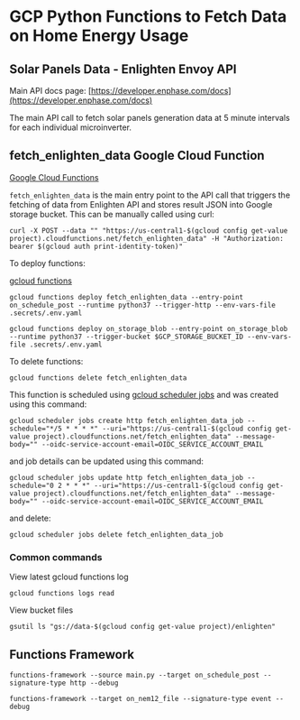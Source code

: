 # GCP Python Functions to Fetch Data on Home Energy Usage

## Solar Panels Data - Enlighten Envoy API

Main API docs page:
[https://developer.enphase.com/docs](https://developer.enphase.com/docs)

The main API call to fetch solar panels generation data at 5 minute intervals for each individual microinverter.

## fetch_enlighten_data Google Cloud Function

[Google Cloud Functions](https://cloud.google.com/functions/docs)

`fetch_enlighten_data` is the main entry point to the API call that triggers the fetching of data from Enlighten API
and stores result JSON into Google storage bucket.  This can be manually called using curl:

```
curl -X POST --data "" "https://us-central1-$(gcloud config get-value project).cloudfunctions.net/fetch_enlighten_data" -H "Authorization: bearer $(gcloud auth print-identity-token)"
```

To deploy functions:

[gcloud functions](https://cloud.google.com/sdk/gcloud/reference/functions)

```
gcloud functions deploy fetch_enlighten_data --entry-point on_schedule_post --runtime python37 --trigger-http --env-vars-file .secrets/.env.yaml
```
```
gcloud functions deploy on_storage_blob --entry-point on_storage_blob --runtime python37 --trigger-bucket $GCP_STORAGE_BUCKET_ID --env-vars-file .secrets/.env.yaml
```

To delete functions:
```
gcloud functions delete fetch_enlighten_data
```

This function is scheduled using [gcloud scheduler jobs](https://cloud.google.com/sdk/gcloud/reference/scheduler/jobs) and was created using this command:
```
gcloud scheduler jobs create http fetch_enlighten_data_job --schedule="*/5 * * * *" --uri="https://us-central1-$(gcloud config get-value project).cloudfunctions.net/fetch_enlighten_data" --message-body="" --oidc-service-account-email=OIDC_SERVICE_ACCOUNT_EMAIL
```
and job details can be updated using this command:
```
gcloud scheduler jobs update http fetch_enlighten_data_job --schedule="0 2 * * *" --uri="https://us-central1-$(gcloud config get-value project).cloudfunctions.net/fetch_enlighten_data" --message-body="" --oidc-service-account-email=OIDC_SERVICE_ACCOUNT_EMAIL
```
and delete:
```
gcloud scheduler jobs delete fetch_enlighten_data_job
```

### Common commands

View latest gcloud functions log
```
gcloud functions logs read
```

View bucket files
```
gsutil ls "gs://data-$(gcloud config get-value project)/enlighten"
```

## Functions Framework

```
functions-framework --source main.py --target on_schedule_post --signature-type http --debug
```

```
functions-framework --target on_nem12_file --signature-type event --debug
```
